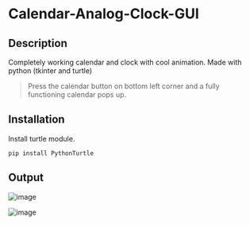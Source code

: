 # Calendar-Analog-Clock-GUI

## Description 
Completely working calendar and clock with cool animation.
Made with python (tkinter and turtle) 
> Press the calendar button on bottom left corner and a fully functioning calendar pops up.

## Installation
Install turtle module.
```
pip install PythonTurtle
```

## Output
![image](https://user-images.githubusercontent.com/77882744/131940976-84e6d20f-8de5-4a89-836b-0a0bc1f3f7b5.png)

![image](https://user-images.githubusercontent.com/77882744/131941041-57338841-09f3-4fa6-bdff-be0546675771.png)


